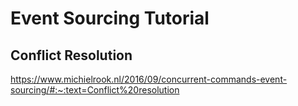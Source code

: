 # Event Sourcing Tutorial


## Conflict Resolution
https://www.michielrook.nl/2016/09/concurrent-commands-event-sourcing/#:~:text=Conflict%20resolution

